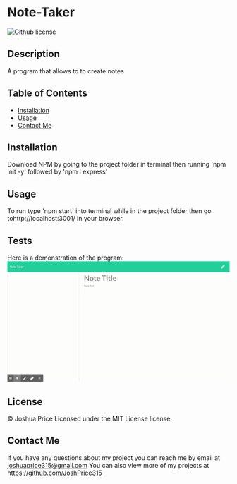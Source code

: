 # Note-Taker
 ![Github license](http://img.shields.io/badge/license-MIT-blue.svg)


## Description
 A program that allows to to create notes

## Table of Contents

* [Installation](#installation)
* [Usage](#usage)
* [Contact Me](#contact-me)

## Installation

Download NPM by going to the project folder in terminal then running 'npm init -y' followed by 'npm i express'

## Usage

To run type 'npm start' into terminal while in the project folder then go tohttp://localhost:3001/ in your browser.

## Tests
Here is a demonstration of the program:
![](public/assets/example.gif)<br>

## License

© Joshua Price
Licensed under the MIT License license.

## Contact Me

If you have any questions about my project you can reach me by email at joshuaprice315@gmail.com
You can also view more of my projects at https://github.com/JoshPrice315
